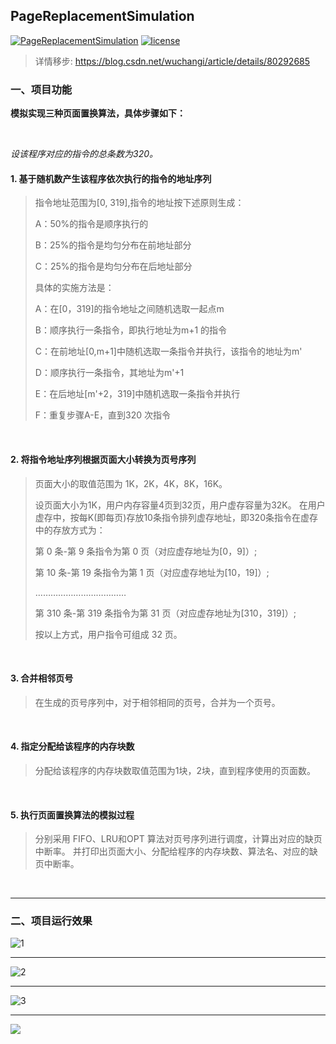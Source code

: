 ## PageReplacementSimulation

[![PageReplacementSimulation](https://img.shields.io/badge/PageReplacementSimulation-v1.0.0-green.svg)](https://github.com/Yuziquan/PageReplacementSimulation)
[![license](https://img.shields.io/packagist/l/doctrine/orm.svg)](https://github.com/Yuziquan/PageReplacementSimulation/blob/master/LICENSE)

> 详情移步: https://blog.csdn.net/wuchangi/article/details/80292685

### 一、项目功能

**模拟实现三种页面置换算法，具体步骤如下：**

<br/>

*设该程序对应的指令的总条数为320。*

#### 1.  基于随机数产生该程序依次执行的指令的地址序列

> 指令地址范围为[0, 319],指令的地址按下述原则生成：
>
> A：50%的指令是顺序执行的
>
> B：25%的指令是均匀分布在前地址部分
>
> C：25%的指令是均匀分布在后地址部分
>
> 
>
> 具体的实施方法是：
>
> A：在[0，319]的指令地址之间随机选取一起点m
>
> B：顺序执行一条指令，即执行地址为m+1 的指令
>
> C：在前地址[0,m+1]中随机选取一条指令并执行，该指令的地址为m'
>
> D：顺序执行一条指令，其地址为m'+1
>
> E：在后地址[m'+2，319]中随机选取一条指令并执行
>
> F：重复步骤A-E，直到320 次指令

<br/>

#### 2. 将指令地址序列根据页面大小转换为页号序列

> 页面大小的取值范围为 1K，2K，4K，8K，16K。
>
> 设页面大小为1K，用户内存容量4页到32页，用户虚存容量为32K。
> 在用户虚存中，按每K(即每页)存放10条指令排列虚存地址，即320条指令在虚存中的存放方式为：
>
> 第 0 条-第 9 条指令为第 0 页（对应虚存地址为[0，9]）;
>
> 第 10 条-第 19 条指令为第 1 页（对应虚存地址为[10，19]）;
>
>  ………………………………
>
> 第 310 条-第 319 条指令为第 31 页（对应虚存地址为[310，319]）;
>
> 
>
> 按以上方式，用户指令可组成 32 页。

<br/>

#### 3. 合并相邻页号

> 在生成的页号序列中，对于相邻相同的页号，合并为一个页号。

<br/>

#### 4. 指定分配给该程序的内存块数

> 分配给该程序的内存块数取值范围为1块，2块，直到程序使用的页面数。

<br/>

#### 5. 执行页面置换算法的模拟过程

> 分别采用 FIFO、LRU和OPT 算法对页号序列进行调度，计算出对应的缺页中断率。
> 并打印出页面大小、分配给程序的内存块数、算法名、对应的缺页中断率。

<br/>

***

### 二、项目运行效果

![1](https://github.com/Yuziquan/PageReplacementSimulation/blob/master/Screenshots/1.png)

***

![2](https://github.com/Yuziquan/PageReplacementSimulation/blob/master/Screenshots/2.png)

***

![3](https://github.com/Yuziquan/PageReplacementSimulation/blob/master/Screenshots/3.png)

***

![](https://github.com/Yuziquan/PageReplacementSimulation/blob/master/Screenshots/4.png)
